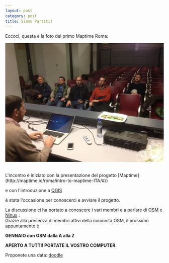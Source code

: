 ```yaml
---
layout: post
category: post
title: Siamo Partiti!
---
```


Eccoci, questa è la foto del primo Maptime Roma:

![Maptime Roma Dic 2014](https://raw.githubusercontent.com/maptime/roma/gh-pages/img/dec_2014.JPG)


<br/>
L'incontro è iniziato con la presentazione del progetto [Maptime](http://maptime.io/roma/intro-to-maptime-ITA/#/)

e con l'introduzione a [QGIS](http://maptime.io/roma/qgis-101-ITA/#/)

è stata l'occasione per conoscerci e avviare il progetto.<br/>

La discussione ci ha portato a conoscere i vari membri e a parlare di [OSM](http://openstreetmap.it/)  e [Ninux](http://wiki.ninux.org/) .<br/>
Grazie alla presenza di membri attivi della comunità OSM, il prossimo appuntamento è<br/> 


__GENNAIO con OSM dalla A alla Z__ <br/>

__APERTO A TUTTI! PORTATE IL VOSTRO COMPUTER.__ <br/>

Proponete una data: [doodle](http://doodle.com/a3rv5utkdc2bzkyp#table)



